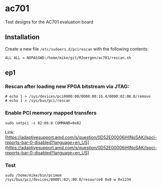 # ac701
Test designs for the AC701 evaluation board

## Installation
Create a new file `/etc/sudoers.d/pcirescan` with the following contents:
```
ALL ALL = NOPASSWD:/home/mike/git/MJoergen/ac701/rescan.sh
```


## ep1

### Rescan after loading new FPGA bitstream via JTAG:
```
# echo 1 > /sys/devices/pci0000:00/0000:00:1b.4/0000:02:00.0/remove
# echo 1 > /sys/bus/pci/rescan
```

### Enable PCI memory mapped transfers
```
sudo setpci -s 02:00.0 COMMAND=0x02
```
Link: [https://adaptivesupport.amd.com/s/question/0D52E00006iHlNoSAK/lspci-reports-bar-0-disabled?language=en_US](https://adaptivesupport.amd.com/s/question/0D52E00006iHlNoSAK/lspci-reports-bar-0-disabled?language=en_US)

### Test
```
sudo /home/mike/bin/pcimem /sys/bus/pci/devices/0000\:02\:00.0/resource0 0x0 w 0x1234
```


